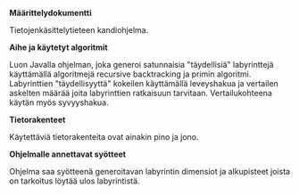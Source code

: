 **Määrittelydokumentti**

Tietojenkäsittelytieteen kandiohjelma.

**Aihe ja käytetyt algoritmit** 

Luon Javalla ohjelman, joka generoi satunnaisia "täydellisiä" labyrinttejä käyttämällä algoritmejä recursive backtracking ja primin algoritmi.
Labyrinttien "täydellisyyttä" kokeilen käyttämällä leveyshakua ja vertailen askelten määrää joita labyrinttien ratkaisuun tarvitaan. Vertailukohteena 
käytän myös syvyyshakua.

**Tietorakenteet**

Käytettäviä tietorakenteita ovat ainakin pino ja jono.

**Ohjelmalle annettavat syötteet**

Ohjelma saa syötteenä generoitavan labyrintin dimensiot ja alkupisteet joista on tarkoitus löytää ulos labyrintistä.


